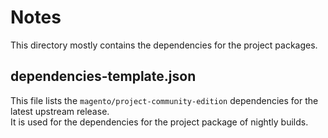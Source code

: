 # Notes

This directory mostly contains the dependencies for the project packages.  

## dependencies-template.json

This file lists the `magento/project-community-edition` dependencies for the latest upstream release.  
It is used for the dependencies for the project package of nightly builds.
